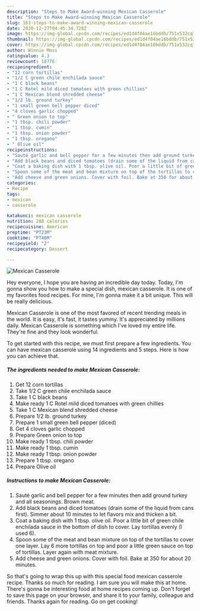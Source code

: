 ```yaml
---
description: "Steps to Make Award-winning Mexican Casserole"
title: "Steps to Make Award-winning Mexican Casserole"
slug: 163-steps-to-make-award-winning-mexican-casserole
date: 2020-12-27T04:45:34.728Z
image: https://img-global.cpcdn.com/recipes/ed1d4f04ae16bddb/751x532cq70/mexican-casserole-recipe-main-photo.jpg
thumbnail: https://img-global.cpcdn.com/recipes/ed1d4f04ae16bddb/751x532cq70/mexican-casserole-recipe-main-photo.jpg
cover: https://img-global.cpcdn.com/recipes/ed1d4f04ae16bddb/751x532cq70/mexican-casserole-recipe-main-photo.jpg
author: Winnie Moss
ratingvalue: 4.3
reviewcount: 18776
recipeingredient:
- "12 corn tortillas"
- "1/2 C green chile enchilada sauce"
- "1 C black beans"
- "1 C Rotel mild diced tomatoes with green chillies"
- "1 C Mexican blend shredded cheese"
- "1/2 lb. ground turkey"
- "1 small green bell pepper diced"
- "4 cloves garlic chopped"
- " Green onion to top"
- "1 tbsp. chili powder"
- "1 tbsp. cumin"
- "1 tbsp. onion powder"
- "1 tbsp. oregano"
- " Olive oil"
recipeinstructions:
- "Sauté garlic and bell pepper for a few minutes then add ground turkey and all seasonings. Brown meat."
- "Add black beans and diced tomatoes (drain some of the liquid from cans first). Simmer about 10 minutes to let flavors mix and thicken a bit."
- "Coat a baking dish with 1 tbsp. olive oil. Poor a little bit of green chile enchilada sauce in the bottom of dish to cover. Lay tortillas evenly (I used 6)."
- "Spoon some of the meat and bean mixture on top of the tortillas to cover one layer. Lay 6 more tortillas on top and poor a little green sauce on top of tortillas. Layer again with meat mixture."
- "Add cheese and green onions. Cover with foil. Bake at 350 for about 20 minutes."
categories:
- Recipe
tags:
- mexican
- casserole

katakunci: mexican casserole 
nutrition: 288 calories
recipecuisine: American
preptime: "PT23M"
cooktime: "PT46M"
recipeyield: "2"
recipecategory: Dessert

---
```



![Mexican Casserole](https://img-global.cpcdn.com/recipes/ed1d4f04ae16bddb/751x532cq70/mexican-casserole-recipe-main-photo.jpg)

Hey everyone, I hope you are having an incredible day today. Today, I'm gonna show you how to make a special dish, mexican casserole. It is one of my favorites food recipes. For mine, I'm gonna make it a bit unique. This will be really delicious.

Mexican Casserole is one of the most favored of recent trending meals in the world. It is easy, it's fast, it tastes yummy. It's appreciated by millions daily. Mexican Casserole is something which I've loved my entire life. They're fine and they look wonderful.




To get started with this recipe, we must first prepare a few ingredients. You can have mexican casserole using 14 ingredients and 5 steps. Here is how you can achieve that.

<!--inarticleads1-->

##### The ingredients needed to make Mexican Casserole:

1. Get 12 corn tortillas
1. Take 1/2 C green chile enchilada sauce
1. Take 1 C black beans
1. Make ready 1 C Rotel mild diced tomatoes with green chillies
1. Take 1 C Mexican blend shredded cheese
1. Prepare 1/2 lb. ground turkey
1. Prepare 1 small green bell pepper (diced)
1. Get 4 cloves garlic chopped
1. Prepare  Green onion to top
1. Make ready 1 tbsp. chili powder
1. Make ready 1 tbsp. cumin
1. Make ready 1 tbsp. onion powder
1. Prepare 1 tbsp. oregano
1. Prepare  Olive oil




<!--inarticleads2-->

##### Instructions to make Mexican Casserole:

1. Sauté garlic and bell pepper for a few minutes then add ground turkey and all seasonings. Brown meat.
1. Add black beans and diced tomatoes (drain some of the liquid from cans first). Simmer about 10 minutes to let flavors mix and thicken a bit.
1. Coat a baking dish with 1 tbsp. olive oil. Poor a little bit of green chile enchilada sauce in the bottom of dish to cover. Lay tortillas evenly (I used 6).
1. Spoon some of the meat and bean mixture on top of the tortillas to cover one layer. Lay 6 more tortillas on top and poor a little green sauce on top of tortillas. Layer again with meat mixture.
1. Add cheese and green onions. Cover with foil. Bake at 350 for about 20 minutes.




So that's going to wrap this up with this special food mexican casserole recipe. Thanks so much for reading. I am sure you will make this at home. There's gonna be interesting food at home recipes coming up. Don't forget to save this page on your browser, and share it to your family, colleague and friends. Thanks again for reading. Go on get cooking!
